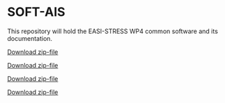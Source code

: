 # SOFT-AIS
This repository will hold the EASI-STRESS WP4 common software and its documentation.

[Download zip-file](https://github.com/naokazuterada/MarkdownTOC/archive/master.zip)

[Download zip-file](https://github.com/aapaecklar/SOFT-AIS/archive/test_download.zip)

[Download zip-file](https://github.com/aapaecklar/SOFT-AIS/new_folder/test_download.zip)

[Download zip-file](https://raw.githubusercontent.com/aapaecklar/SOFT-AIS/main/new_folder/test_download.zip)
